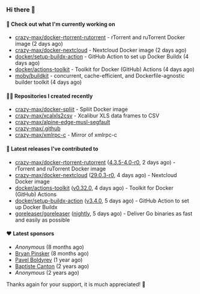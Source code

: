 ### Hi there 👋

#### 👷 Check out what I'm currently working on

- [crazy-max/docker-rtorrent-rutorrent](https://github.com/crazy-max/docker-rtorrent-rutorrent) - rTorrent and ruTorrent Docker image (2 days ago)
- [crazy-max/docker-nextcloud](https://github.com/crazy-max/docker-nextcloud) - Nextcloud Docker image (2 days ago)
- [docker/setup-buildx-action](https://github.com/docker/setup-buildx-action) - GitHub Action to set up Docker Buildx (4 days ago)
- [docker/actions-toolkit](https://github.com/docker/actions-toolkit) - Toolkit for Docker (GitHub) Actions (4 days ago)
- [moby/buildkit](https://github.com/moby/buildkit) - concurrent, cache-efficient, and Dockerfile-agnostic builder toolkit (4 days ago)

#### 👨‍💻 Repositories I created recently

- [crazy-max/docker-spliit](https://github.com/crazy-max/docker-spliit) - Spliit Docker image
- [crazy-max/xcalxls2csv](https://github.com/crazy-max/xcalxls2csv) - Xcalibur XLS data frames to CSV
- [crazy-max/alpine-edge-musl-segfault](https://github.com/crazy-max/alpine-edge-musl-segfault)
- [crazy-max/.github](https://github.com/crazy-max/.github)
- [crazy-max/xmlrpc-c](https://github.com/crazy-max/xmlrpc-c) - Mirror of xmlrpc-c

#### 🚀 Latest releases I've contributed to

- [crazy-max/docker-rtorrent-rutorrent](https://github.com/crazy-max/docker-rtorrent-rutorrent) ([4.3.5-4.0-r0](https://github.com/crazy-max/docker-rtorrent-rutorrent/releases/tag/4.3.5-4.0-r0), 2 days ago) - rTorrent and ruTorrent Docker image
- [crazy-max/docker-nextcloud](https://github.com/crazy-max/docker-nextcloud) ([29.0.3-r0](https://github.com/crazy-max/docker-nextcloud/releases/tag/29.0.3-r0), 4 days ago) - Nextcloud Docker image
- [docker/actions-toolkit](https://github.com/docker/actions-toolkit) ([v0.32.0](https://github.com/docker/actions-toolkit/releases/tag/v0.32.0), 4 days ago) - Toolkit for Docker (GitHub) Actions
- [docker/setup-buildx-action](https://github.com/docker/setup-buildx-action) ([v3.4.0](https://github.com/docker/setup-buildx-action/releases/tag/v3.4.0), 5 days ago) - GitHub Action to set up Docker Buildx
- [goreleaser/goreleaser](https://github.com/goreleaser/goreleaser) ([nightly](https://github.com/goreleaser/goreleaser/releases/tag/nightly), 5 days ago) - Deliver Go binaries as fast and easily as possible

#### ❤️ Latest sponsors
- _Anonymous_ (8 months ago)
- [Bryan Pinsker](https://github.com/BryanPinsker) (8 months ago)
- [Pavel Boldyrev](https://github.com/bpg) (1 year ago)
- [Baptiste Canton](https://github.com/batmac) (2 years ago)
- _Anonymous_ (2 years ago)

Thanks again for your support, it is much appreciated! 🙏
